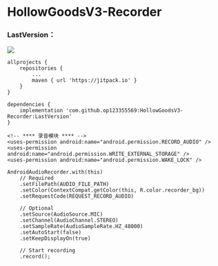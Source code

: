 # HollowGoodsV3-Recorder
### LastVersion：
[![](https://jitpack.io/v/op123355569/HollowGoodsV3-Recorder.svg)](https://jitpack.io/#op123355569/HollowGoodsV3-Recorder)

```
allprojects {
	repositories {
		...
		maven { url 'https://jitpack.io' }
	}
}
```

```
dependencies {
	implementation 'com.github.op123355569:HollowGoodsV3-Recorder:LastVersion'
}
```

```
<!-- **** 录音模块 **** -->
<uses-permission android:name="android.permission.RECORD_AUDIO" />
<uses-permission android:name="android.permission.WRITE_EXTERNAL_STORAGE" />
<uses-permission android:name="android.permission.WAKE_LOCK" />
```

```
AndroidAudioRecorder.with(this)
	// Required
	.setFilePath(AUDIO_FILE_PATH)
	.setColor(ContextCompat.getColor(this, R.color.recorder_bg))
	.setRequestCode(REQUEST_RECORD_AUDIO)

	// Optional
	.setSource(AudioSource.MIC)
	.setChannel(AudioChannel.STEREO)
	.setSampleRate(AudioSampleRate.HZ_48000)
	.setAutoStart(false)
	.setKeepDisplayOn(true)

	// Start recording
	.record();
```
